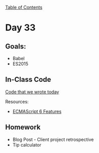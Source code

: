 [Table of Contents](/README.md)

# Day 33

## Goals:
* Babel
* ES2015

## In-Class Code
[Code that we wrote today](/notes/day-33/code)

Resources:
* [ECMAScript 6 Features](https://github.com/lukehoban/es6features)

## Homework
* Blog Post - Client project retrospective
* Tip calculator